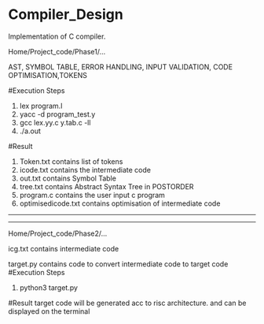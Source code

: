 # Compiler_Design
Implementation of C compiler.

Home/Project_code/Phase1/... 

AST, SYMBOL TABLE, ERROR HANDLING, INPUT VALIDATION, CODE OPTIMISATION,TOKENS

#Execution Steps
1. lex program.l
2. yacc -d program_test.y
3. gcc lex.yy.c y.tab.c -ll
4. ./a.out

#Result
1. Token.txt contains list of tokens
2. icode.txt contains the intermediate code
3. out.txt contains Symbol Table
4. tree.txt contains Abstract Syntax Tree in POSTORDER
5. program.c contains the user input c program
6. optimisedicode.txt contains optimisation of intermediate code

****************************************************************************************************************************
****************************************************************************************************************************


Home/Project_code/Phase2/...

icg.txt contains intermediate code

target.py contains code to convert intermediate code to target code
#Execution Steps
1. python3 target.py

#Result 
target code will be generated acc to risc architecture.
and can be displayed on the terminal

 
